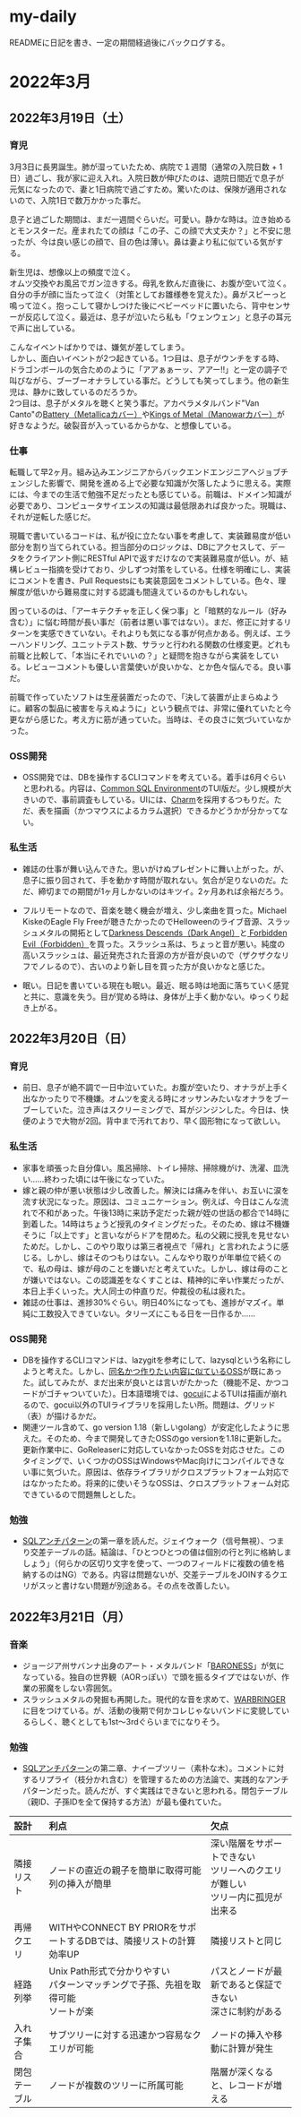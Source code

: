 # my-daily  
READMEに日記を書き、一定の期間経過後にバックログする。

# 2022年3月
## 2022年3月19日（土）
### 育児
3月3日に長男誕生。肺が湿っていたため、病院で１週間（通常の入院日数 + 1日）過ごし、我が家に迎え入れ。入院日数が伸びたのは、退院日間近で息子が元気になったので、妻と1日病院で過ごすため。驚いたのは、保険が適用されないので、入院1日で数万かかった事だ。  

息子と過ごした期間は、まだ一週間ぐらいだ。可愛い。静かな時は。泣き始めるとモンスターだ。産まれたての顔は「この子、この顔で大丈夫か？」と不安に思ったが、今は良い感じの顔で、目の色は薄い。鼻は妻より私に似ている気がする。  

新生児は、想像以上の頻度で泣く。  
オムツ交換やお風呂でガン泣きする。母乳を飲んだ直後に、お腹が空いて泣く。自分の手が顔に当たって泣く（対策としてお雛様巻を覚えた）。鼻がスピーっと鳴って泣く。抱っこして寝かしつけた後にベビーベッドに置いたら、背中センサーが反応して泣く。最近は、息子が泣いたら私も「ウェンウェン」と息子の耳元で声に出している。  

こんなイベントばかりでは、嫌気が差してしまう。  
しかし、面白いイベントが2つ起きている。1つ目は、息子がウンチをする時、ドラゴンボールの気合ためのように「アアぁぁーッ、アアー!!」と一定の調子で叫びながら、ブーブーオナラしている事だ。どうしても笑ってしまう。他の新生児は、静かに致しているのだろうか。  
2つ目は、息子がメタルを聴くと笑う事だ。アカペラメタルバンド"Van Canto"の[Battery（Metallicaカバー）](https://www.youtube.com/watch?v=BEwNrjvNiYs)や[Kings of Metal（Manowarカバー）](https://www.youtube.com/watch?v=IiESgYr35gA)が好きなようだ。破裂音が入っているからかな、と想像している。

### 仕事
転職して早2ヶ月。組み込みエンジニアからバックエンドエンジニアへジョブチェンジした影響で、開発を進める上で必要な知識が欠落したように思える。実際には、今までの生活で勉強不足だったとも感じている。前職は、ドメイン知識が必要であり、コンピュータサイエンスの知識は最低限あれば良かった。現職は、それが逆転した感じだ。  

現職で書いているコードは、私が役に立たない事を考慮して、実装難易度が低い部分を割り当てられている。担当部分のロジックは、DBにアクセスして、データをクライアント側にRESTful APIで返すだけなので実装難易度が低い。が、結構レビュー指摘を受けており、少しずつ対策をしている。仕様を明確にし、実装にコメントを書き、Pull Requestsにも実装意図をコメントしている。色々、理解度が低いから難易度に対する認識も間違えているのかもしれない。  

困っているのは、「アーキテクチャを正しく保つ事」と「暗黙的なルール（好み含む）」に悩む時間が長い事だ（前者は悪い事ではない）。まだ、修正に対するリターンを実感できていない。それよりも気になる事が何点かある。例えば、エラーハンドリング、ユニットテスト数、サラッと行われる関数の仕様変更。どれも前職と比較して、「本当にそれでいいの？」と疑問を抱きながら実装をしている。レビューコメントも優しい言葉使いが良いかな、とか色々悩んでる。良い事だ。  

前職で作っていたソフトは生産装置だったので、「決して装置が止まらぬように。顧客の製品に被害を与えぬように」という観点では、非常に優れていたと今更ながら感じた。考え方に筋が通っていた。当時は、その良さに気づいていなかった。

### OSS開発
- OSS開発では、DBを操作するCLIコマンドを考えている。着手は6月ぐらいと思われる。内容は、[Common SQL Environment](https://www.vector.co.jp/soft/win95/business/se180732.html)のTUI版だ。少し規模が大きいので、事前調査もしている。UIには、[Charm](https://charm.sh/)を採用するつもりだ。ただ、表を描画（かつマウスによるカラム選択）できるかどうかが分かってない。 

### 私生活
- 雑誌の仕事が舞い込んできた。思いがけぬプレゼントに舞い上がった。が、息子に振り回されて、手を動かす時間が取れない。気合が足りないのだ。ただ、締切までの期間が1ヶ月しかないのはキツイ。2ヶ月あれば余裕だろう。    
  
- フルリモートなので、音楽を聴く機会が増え、少し楽曲を買った。Michael KiskeのEagle Fly Freeが聴きたかったのでHelloweenのライブ音源、スラッシュメタルの開拓として[Darkness Descends（Dark Angel）](https://www.amazon.co.jp/gp/product/B0773F5534/ref=ppx_yo_dt_b_d_asin_title_o00?ie=UTF8&psc=1)と[	
Forbidden Evil（Forbidden）](https://www.amazon.co.jp/gp/product/B076NFNY12/ref=ppx_yo_dt_b_d_asin_title_o01?ie=UTF8&psc=1)を買った。スラッシュ系は、ちょっと音が悪い。純度の高いスラッシュは、最近発売された音源の方が音が良いので（ザクザクなリフでノレるので）、古いのより新し目を買った方が良いかなと感じた。  

- 眠い。日記を書いている現在も眠い。最近、眠る時は地面に落ちていく感覚と共に、意識を失う。目が覚める時は、身体が上手く動かない。ゆっくり起き上がる。

## 2022年3月20日（日）
### 育児
- 前日、息子が絶不調で一日中泣いていた。お腹が空いたり、オナラが上手く出なかったりで不機嫌。オムツを変える時にオッサンみたいなオナラをブーブーしていた。泣き声はスクリーミングで、耳がジンジンした。今日は、快便のようで大物が2回。背中まで汚れており、早く固形物になって欲しい。
  
### 私生活
- 家事を頑張った自分偉い。風呂掃除、トイレ掃除、掃除機がけ、洗濯、皿洗い……終わった頃には午後になっていた。
- 嫁と親の仲が悪い状態は少し改善した。解決には痛みを伴い、お互いに涙を流す状況になった。原因は、コミュニケーション。例えば、今日はこんな流れで不和があった。午後13時に来訪予定だった親が姪の世話の都合で14時に到着した。14時はちょうど授乳のタイミングだった。そのため、嫁は不機嫌そうに「以上です」と言いながらドアを閉めた。私の父親に授乳を見せないためだ。しかし、このやり取りは第三者視点で「帰れ」と言われたように感じる。しかし、嫁はそのつもりはない。こんなやり取りが年単位で続くので、私の母は、嫁が母のことを嫌いだと考えていた。しかし、嫁は母のことが嫌いではない。この認識差をなくすことは、精神的に辛い作業だったが、本日上手くいった。大人同士の仲直りだ。仲裁役の私は疲れた。
- 雑誌の仕事は、進捗30%ぐらい。明日40%になっても、進捗がマズイ。単純に工数投入できていない。タリーズにこもる日を一日作るか……

### OSS開発
- DBを操作するCLIコマンドは、lazygitを参考にして、lazysqlという名称にしようと考えた。しかし、[同名かつ作りたい内容に似ているOSS](https://github.com/Kavantix/lazysql)が既にあった。試してみたが、まだ出来が良いとは言いがたかった（機能不足、かつコードがゴチャついていた）。日本語環境では、[gocui](https://github.com/jroimartin/gocui)によるTUIは描画が崩れるので、gocui以外のTUIライブラリを採用したい所。問題は、グリッド（表）が描けるかだ。
- 関連ツール含めて、go version 1.18（新しいgolang）が安定化したように思えた。そのため、今まで開発してきたOSSのgo versionを1.18に更新した。更新作業中に、GoReleaserに対応していなかったOSSを対応させた。このタイミングで、いくつかのOSSはWindowsやMac向けにコンパイルできない事に気づいた。原因は、依存ライブラリがクロスプラットフォーム対応ではなかったため。将来的に使いそうなOSSは、クロスプラットフォーム対応できているので問題無しとした。

### 勉強
- [SQLアンチパターン](https://www.oreilly.co.jp/books/9784873115894/)の第一章を読んだ。ジェイウォーク（信号無視）、つまり交差テーブルの話。結論は、「ひとつひとつの値は個別の行と列に格納しましょう」（何らかの区切り文字を使って、一つのフィールドに複数の値を格納するのはNG）である。内容は問題ないが、交差テーブルをJOINするクエリがスッと書けない問題が別途ある。その点を改善したい。
  
## 2022年3月21日（月）
### 音楽
- ジョージア州サバンナ出身のアート・メタルバンド「[BARONESS](https://en.wikipedia.org/wiki/Baroness_(band))」が気になっている。独自の世界観（AORっぽい）で頭を振るタイプではないが、作業の邪魔をしない雰囲気。
- スラッシュメタルの発掘も再開した。現代的な音を求めて、[WARBRINGER](https://ja.wikipedia.org/wiki/%E3%82%A6%E3%82%A9%E3%83%BC%E3%83%96%E3%83%AA%E3%83%B3%E3%82%AC%E3%83%BC)に目をつけている。が、活動の後期で何かコレじゃないバンドに変貌しているらしく、聴くとしても1st〜3rdぐらいまでになりそう。
### 勉強
- [SQLアンチパターン](https://www.oreilly.co.jp/books/9784873115894/)の第二章、ナイーブツリー（素朴な木）。コメントに対するリプライ（枝分かれ含む）を管理するための方法論で、実践的なアンチパターンだった。読んだが、すぐ実践はできないと思われる。閉包テーブル（親ID、子孫IDを全て保持する方法）が最も優れていた。
  
|設計|利点|欠点|  
|:--|:--|:--|
|隣接リスト|ノードの直近の親子を簡単に取得可能<br>列の挿入が簡単| 深い階層をサポートできない<br>ツリーへのクエリが難しい<br>ツリー内に孤児が出来る|
|再帰クエリ|WITHやCONNECT BY PRIORをサポートするDBでは、隣接リストの計算効率UP|隣接リストと同じ|
|経路列挙|Unix Path形式で分かりやすい<br>パターンマッチングで子孫、先祖を取得可能<br>ソートが楽|パスとノードが最新であると保証できない<br>深さに制約がある|
|入れ子集合|サブツリーに対する迅速かつ容易なクエリが可能|ノードの挿入や移動に計算が発生|
|閉包テーブル|ノードが複数のツリーに所属可能|階層が深くなると、レコードが増える|
